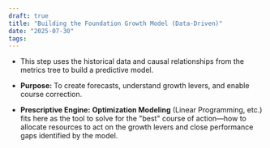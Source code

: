 ```yaml
---
draft: true
title: "Building the Foundation Growth Model (Data-Driven)"
date: "2025-07-30"
tags: 
---
```


- This step uses the historical data and causal relationships from the metrics tree to build a predictive model.
    
- **Purpose:** To create forecasts, understand growth levers, and enable course correction.
    
- **Prescriptive Engine:** **Optimization Modeling** (Linear Programming, etc.) fits here as the tool to solve for the "best" course of action—how to allocate resources to act on the growth levers and close performance gaps identified by the model.
    